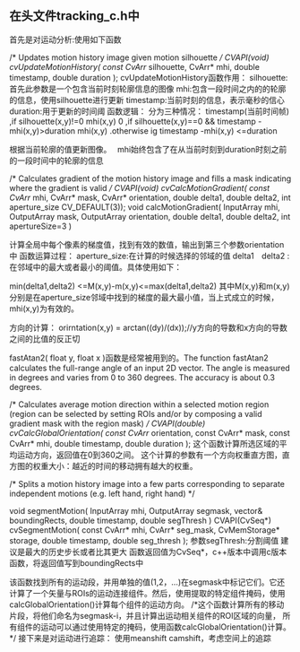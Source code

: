 ## 在头文件tracking_c.h中
首先是对运动分析:使用如下函数

/* Updates motion history image given motion silhouette */
CVAPI(void)    cvUpdateMotionHistory( const CvArr* silhouette, CvArr* mhi,
                                      double timestamp, double duration );
cvUpdateMotionHistory函数作用：
silhouette:　首先此参数是一个包含当前时刻轮廓信息的图像
mhi:包含一段时间之内的的轮廓的信息，使用silhouette进行更新
timestamp:当前时刻的信息，表示毫秒的信心
duration:用于更新的时间阈
函数逻辑：
分为三种情况：
	  timestamp(当前时间帧)  ,if silhouette(x,y)!=0
mhi(x,y)  0 ,if silhouette(x,y)==0 && timestamp - mhi(x,y)>duration
          mhi(x,y)  .otherwise ig timestamp -mhi(x,y) <=duration

根据当前轮廓的值更新图像。　
mhi始终包含了在从当前时刻到duration时刻之前的一段时间中的轮廓的信息

/* Calculates gradient of the motion history image and fills
   a mask indicating where the gradient is valid */
CVAPI(void)    cvCalcMotionGradient( const CvArr* mhi, CvArr* mask, CvArr* orientation,
                                     double delta1, double delta2,
                                     int aperture_size CV_DEFAULT(3));
void calcMotionGradient( InputArray mhi, OutputArray mask, OutputArray orientation, double
delta1, double delta2, int apertureSize=3 )

计算全局中每个像素的梯度值，找到有效的数值，输出到第三个参数orientation中
函数运算过程：
aperture_size:在计算的时候选择的邻域的值
delta1　delta2 :在邻域中的最大或者最小的阈值。具体使用如下：

min(delta1,delta2) <=M(x,y)-m(x,y)<=max(delta1,delta2)
其中M(x,y)和m(x,y)分别是在aperture_size邻域中找到的梯度的最大最小值，当上式成立的时候，mhi(x,y)为有效的。

方向的计算：
orirntation(x,y) = arctan((dy)/(dx));//y方向的导数和x方向的导数之间的比值的反正切

fastAtan2( float y, float x )函数是经常被用到的。The function fastAtan2 calculates the full-range angle of an input 2D vector. The angle is measured in degrees and
varies from 0 to 360 degrees. The accuracy is about 0.3 degrees.








/* Calculates average motion direction within a selected motion region
   (region can be selected by setting ROIs and/or by composing a valid gradient mask
   with the region mask) */
CVAPI(double)  cvCalcGlobalOrientation( const CvArr* orientation, const CvArr* mask,
                                        const CvArr* mhi, double timestamp,
                                        double duration );
这个函数计算所选区域的平均运动方向，返回值在0到360之间。
这个计算的参数有一个方向权重直方图，直方图的权重大小：越近的时间的移动拥有越大的权重。



/* Splits a motion history image into a few parts corresponding to separate independent motions
   (e.g. left hand, right hand) */

void segmentMotion( InputArray mhi, OutputArray segmask, vector<Rect>& boundingRects, double
timestamp, double segThresh )
CVAPI(CvSeq*)  cvSegmentMotion( const CvArr* mhi, CvArr* seg_mask,
                                CvMemStorage* storage,
                                double timestamp, double seg_thresh );
参数segThresh:分割阈值
建议是最大的历史步长或者比其更大
函数返回值为CvSeq*，c++版本中调用c版本函数，将返回值写到boundingRects中



该函数找到所有的运动段，并用单独的值(1,2，…)在segmask中标记它们。它还计算了一个矢量与ROIs的运动连接组件。然后，使用提取的特定组件掩码，使用calcGlobalOrientation()计算每个组件的运动方向。
/*这个函数计算所有的移动片段，将他们命名为segmask-i，并且计算出运动相关组件的ROI区域的向量，
所有组件的运动可以通过使用特定的掩码，使用函数calcGlobalOrientation()计算。
*/
接下来是对运动进行追踪：
使用meanshift camshift，考虑空间上的追踪
